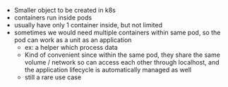 - Smaller object to be created in k8s
-  containers run inside pods
- usually have only 1 container inside, but not limited
- sometimes we would need multiple containers within same pod, so the pod can work as a unit as an application
	- ex: a helper which process data
	- Kind of convenient since within the same pod, they share the same volume / network so can access each other through localhost, and the application lifecycle is automatically managed as well
	- still a rare use case